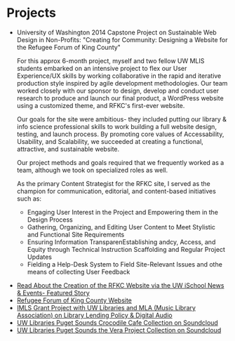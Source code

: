 <h1>Projects</h1>

<p> <ul>
<li>University of Washington 2014 Capstone Project on Sustainable Web Design in Non-Profits:  "Creating for Community: Designing a Website for the Refugee Forum of King County" 

For this approx 6-month project, myself and two fellow UW MLIS students embarked on an intensive project to flex our User Experience/UX skills by working collaborative in the rapid and iterative production style inspired by agile development methodologies. Our team worked closely with our sponsor to design, develop and conduct user research to produce and launch our final product, a WordPress website using a customized theme, and RFKC's first-ever website.  

Our goals for the site were ambitious- they included putting our library & info science professional skills to work building a full website design, testing, and launch process. By promoting core values of Accessability, Usability, and Scalability, we succeeded at creating a functional, attractive, and sustainable website.

Our project methods and goals required that we frequently worked as a team,  although we took on specialized roles as well. 

As the primary Content Strategist for the RFKC site, I served as the champion for communication, editorial, and content-based initiatives such as:
<ul>
<li>Engaging User Interest in the Project and Empowering them in the Design Process</li>
<li>Gathering, Organizing, and Editing User Content to Meet Stylistic and Functional Site Requirements</li>
<li>Ensuring Information TransparenEstablishing andcy, Access, and Equity through Technical Instruction Scaffolding and Regular Project Updates</li>
<li> Fielding a Help-Desk System to Field Site-Relevant Issues and othe means of collecting User Feedback</li>

</ul> 
</p>

<li><a target="_blank" href="https://ischool.uw.edu/feature-stories/creating-community-case-study-user-centered-web-design-non-profits/">Read About the Creation of the RFKC Website via the UW iSchool News & Events- Featured Story</a></li>
<li><a target="_blank" href="http://www.kingcountyrefugeeforum.org/">Refugee Forum of King County Website</a></li>
<li><a target="_blank" href="http://guides.lib.washington.edu/imls2014">IMLS Grant Project with UW Libraries and MLA (Music Library Association) on Library Lending Policy & Digital Audio </a></li>
<li><a target="_blank" href="https://soundcloud.com/uwlibraries/sets/crocodile-cafe-collection">UW Libraries Puget Sounds Crocodile Cafe Collection on Soundcloud</a></li>
<li><a target="_blank" href="https://soundcloud.com/uwlibraries/sets/vera-project-collection/">UW Libraries Puget Sounds the Vera Project Collection on Soundcloud</a></li>
</ul>
